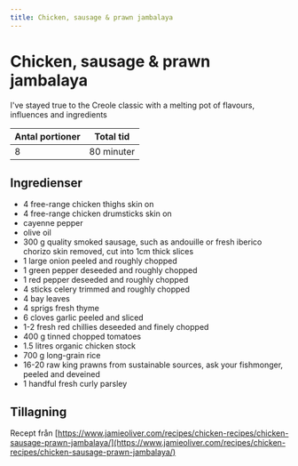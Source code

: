 ```yaml
---
title: Chicken, sausage & prawn jambalaya
---
```

# Chicken, sausage & prawn jambalaya

I've stayed true to the Creole classic with a melting pot of flavours, influences and ingredients

| Antal portioner       | Total tid         |
| --------------------- | ----------------- |
| 8                     | 80 minuter        |

## Ingredienser
* 4  free-range chicken thighs skin on
* 4  free-range chicken drumsticks skin on
* cayenne pepper
* olive oil
* 300 g quality smoked sausage, such as andouille or fresh iberico chorizo skin removed, cut into 1cm thick slices
* 1 large onion peeled and roughly chopped
* 1  green pepper deseeded and roughly chopped
* 1  red pepper deseeded and roughly chopped
* 4 sticks celery trimmed and roughly chopped
* 4  bay leaves
* 4 sprigs fresh thyme
* 6 cloves garlic peeled and sliced
* 1-2  fresh red chillies deseeded and finely chopped
* 400 g tinned chopped tomatoes
* 1.5 litres organic chicken stock
* 700 g long-grain rice
* 16-20  raw king prawns from sustainable sources, ask your fishmonger, peeled and deveined
* 1 handful fresh curly parsley

## Tillagning


Recept från [https://www.jamieoliver.com/recipes/chicken-recipes/chicken-sausage-prawn-jambalaya/](https://www.jamieoliver.com/recipes/chicken-recipes/chicken-sausage-prawn-jambalaya/)